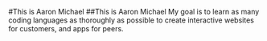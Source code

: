 #This is Aaron Michael
##This is Aaron Michael
My goal is to learn as many coding languages as thoroughly as possible to create interactive websites for customers, and apps for peers.
